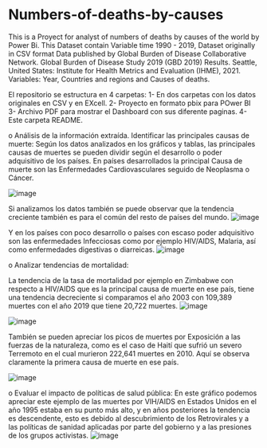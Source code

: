 # Numbers-of-deaths-by-causes
This is a Proyect for analyst of numbers of deaths by causes of the world by Power Bi.
This Dataset contain Variable time 1990 - 2019, Dataset originally in CSV format
Data published by	Global Burden of Disease Collaborative Network. Global Burden of Disease Study 2019 (GBD 2019) Results. Seattle, United States: Institute for Health Metrics and Evaluation (IHME), 2021.
Variables: Year, Countries and regions and Causes of deaths.

El repositorio se estructura en 4 carpetas:
1- En dos carpetas con los datos originales en CSV y en EXcell.
2- Proyecto en formato pbix para POwer BI
3- Archivo PDF para mostrar el Dashboard con sus diferente paginas.
4- Este carpeta README.


o	Análisis de la información extraída.
Identificar las principales causas de muerte: 
Según los datos analizados en los gráficos y tablas, las principales causas de muertes se pueden dividir según el desarrollo o poder adquisitivo de los países.
En países desarrollados la principal Causa de muerte son las Enfermedades Cardiovasculares seguido de Neoplasma o Cáncer. 
 
![image](https://github.com/jettkike/Numbers-of-deaths-by-causes/assets/133718946/ac620dec-a942-4caf-93fc-d65d8d832763)


Si analizamos los datos también se puede observar que la tendencia creciente también es para el común del resto de países del mundo.
 ![image](https://github.com/jettkike/Numbers-of-deaths-by-causes/assets/133718946/97fc4ac2-a168-4fee-bad6-cff7f08a74c6)

Y en los países con poco desarrollo o países con escaso poder adquisitivo son las enfermedades Infecciosas como por ejemplo HIV/AIDS, Malaria, así como enfermedades digestivas o diarreicas.
![image](https://github.com/jettkike/Numbers-of-deaths-by-causes/assets/133718946/af273db4-80ff-4b22-a01c-4ad7c8c175a0)

 
o	Analizar tendencias de mortalidad: 

La tendencia de la tasa de mortalidad por ejemplo en Zimbabwe con respecto a HIV/AIDS que es la principal causa de muerte en ese país, tiene una tendencia decreciente si comparamos el año 2003 con 109,389 muertes con el año 2019 que tiene 20,722 muertes.
![image](https://github.com/jettkike/Numbers-of-deaths-by-causes/assets/133718946/de843f81-51ba-40e1-ad71-35236cecb2f2)

 ![image](https://github.com/jettkike/Numbers-of-deaths-by-causes/assets/133718946/fd1abf89-275b-4f64-b679-2e880913f67a)


También se pueden apreciar los picos de muertes por Exposición a las fuerzas de la naturaleza, como es el caso de Haití que sufrió un severo Terremoto en el cual murieron 222,641 muertes en 2010. Aquí se observa claramente la primera causa de muerte en ese país.

![image](https://github.com/jettkike/Numbers-of-deaths-by-causes/assets/133718946/08dca6da-87fe-4714-89ab-fdce5ea1480c)


o	Evaluar el impacto de políticas de salud pública: 
En este gráfico podemos apreciar este ejemplo de las muertes por VIH/AIDS en Estados Unidos en el año 1995 estaba en su punto más alto, y en años posteriores la tendencia es descendente, esto es debido al descubrimiento de los Retrovirales y a las políticas de sanidad aplicadas por parte del gobierno y a las presiones de los grupos activistas.
![image](https://github.com/jettkike/Numbers-of-deaths-by-causes/assets/133718946/f4f1eda2-4ef1-4371-bd6f-3a0a660ff050)

 
